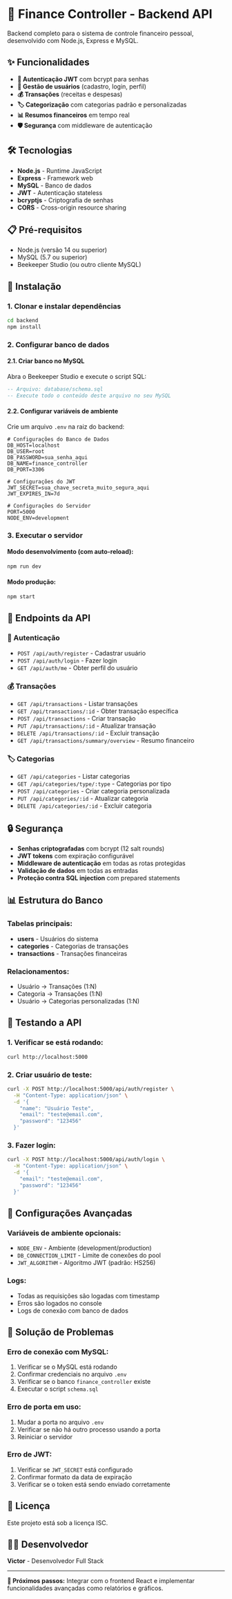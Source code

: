 # 🚀 Finance Controller - Backend API

Backend completo para o sistema de controle financeiro pessoal, desenvolvido com Node.js, Express e MySQL.

## ✨ Funcionalidades

- **🔐 Autenticação JWT** com bcrypt para senhas
- **👥 Gestão de usuários** (cadastro, login, perfil)
- **💰 Transações** (receitas e despesas)
- **🏷️ Categorização** com categorias padrão e personalizadas
- **📊 Resumos financeiros** em tempo real
- **🛡️ Segurança** com middleware de autenticação

## 🛠️ Tecnologias

- **Node.js** - Runtime JavaScript
- **Express** - Framework web
- **MySQL** - Banco de dados
- **JWT** - Autenticação stateless
- **bcryptjs** - Criptografia de senhas
- **CORS** - Cross-origin resource sharing

## 📋 Pré-requisitos

- Node.js (versão 14 ou superior)
- MySQL (5.7 ou superior)
- Beekeeper Studio (ou outro cliente MySQL)

## 🚀 Instalação

### 1. Clonar e instalar dependências
```bash
cd backend
npm install
```

### 2. Configurar banco de dados

#### 2.1. Criar banco no MySQL
Abra o Beekeeper Studio e execute o script SQL:
```sql
-- Arquivo: database/schema.sql
-- Execute todo o conteúdo deste arquivo no seu MySQL
```

#### 2.2. Configurar variáveis de ambiente
Crie um arquivo `.env` na raiz do backend:
```env
# Configurações do Banco de Dados
DB_HOST=localhost
DB_USER=root
DB_PASSWORD=sua_senha_aqui
DB_NAME=finance_controller
DB_PORT=3306

# Configurações do JWT
JWT_SECRET=sua_chave_secreta_muito_segura_aqui
JWT_EXPIRES_IN=7d

# Configurações do Servidor
PORT=5000
NODE_ENV=development
```

### 3. Executar o servidor

#### Modo desenvolvimento (com auto-reload):
```bash
npm run dev
```

#### Modo produção:
```bash
npm start
```

## 📡 Endpoints da API

### 🔐 Autenticação
- `POST /api/auth/register` - Cadastrar usuário
- `POST /api/auth/login` - Fazer login
- `GET /api/auth/me` - Obter perfil do usuário

### 💰 Transações
- `GET /api/transactions` - Listar transações
- `GET /api/transactions/:id` - Obter transação específica
- `POST /api/transactions` - Criar transação
- `PUT /api/transactions/:id` - Atualizar transação
- `DELETE /api/transactions/:id` - Excluir transação
- `GET /api/transactions/summary/overview` - Resumo financeiro

### 🏷️ Categorias
- `GET /api/categories` - Listar categorias
- `GET /api/categories/type/:type` - Categorias por tipo
- `POST /api/categories` - Criar categoria personalizada
- `PUT /api/categories/:id` - Atualizar categoria
- `DELETE /api/categories/:id` - Excluir categoria

## 🔒 Segurança

- **Senhas criptografadas** com bcrypt (12 salt rounds)
- **JWT tokens** com expiração configurável
- **Middleware de autenticação** em todas as rotas protegidas
- **Validação de dados** em todas as entradas
- **Proteção contra SQL injection** com prepared statements

## 📊 Estrutura do Banco

### Tabelas principais:
- **users** - Usuários do sistema
- **categories** - Categorias de transações
- **transactions** - Transações financeiras

### Relacionamentos:
- Usuário → Transações (1:N)
- Categoria → Transações (1:N)
- Usuário → Categorias personalizadas (1:N)

## 🧪 Testando a API

### 1. Verificar se está rodando:
```bash
curl http://localhost:5000
```

### 2. Criar usuário de teste:
```bash
curl -X POST http://localhost:5000/api/auth/register \
  -H "Content-Type: application/json" \
  -d '{
    "name": "Usuário Teste",
    "email": "teste@email.com",
    "password": "123456"
  }'
```

### 3. Fazer login:
```bash
curl -X POST http://localhost:5000/api/auth/login \
  -H "Content-Type: application/json" \
  -d '{
    "email": "teste@email.com",
    "password": "123456"
  }'
```

## 🔧 Configurações Avançadas

### Variáveis de ambiente opcionais:
- `NODE_ENV` - Ambiente (development/production)
- `DB_CONNECTION_LIMIT` - Limite de conexões do pool
- `JWT_ALGORITHM` - Algoritmo JWT (padrão: HS256)

### Logs:
- Todas as requisições são logadas com timestamp
- Erros são logados no console
- Logs de conexão com banco de dados

## 🚨 Solução de Problemas

### Erro de conexão com MySQL:
1. Verificar se o MySQL está rodando
2. Confirmar credenciais no arquivo `.env`
3. Verificar se o banco `finance_controller` existe
4. Executar o script `schema.sql`

### Erro de porta em uso:
1. Mudar a porta no arquivo `.env`
2. Verificar se não há outro processo usando a porta
3. Reiniciar o servidor

### Erro de JWT:
1. Verificar se `JWT_SECRET` está configurado
2. Confirmar formato da data de expiração
3. Verificar se o token está sendo enviado corretamente

## 📝 Licença

Este projeto está sob a licença ISC.

## 👨‍💻 Desenvolvedor

**Victor** - Desenvolvedor Full Stack

---

**🎯 Próximos passos:** Integrar com o frontend React e implementar funcionalidades avançadas como relatórios e gráficos.



